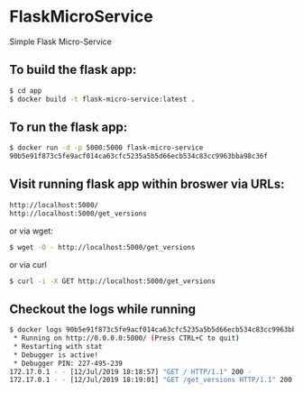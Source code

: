 # FlaskMicroService
Simple Flask Micro-Service

## To build the flask app:
```bash
$ cd app
$ docker build -t flask-micro-service:latest .
```

## To run the flask app:
```bash
$ docker run -d -p 5000:5000 flask-micro-service
90b5e91f873c5fe9acf014ca63cfc5235a5b5d66ecb534c83cc9963bba98c36f
```

## Visit running flask app within broswer via URLs:
```bash
http://localhost:5000/
http://localhost:5000/get_versions
```
or via wget:
```bash
$ wget -O - http://localhost:5000/get_versions
```
or via curl
```bash
$ curl -i -X GET http://localhost:5000/get_versions
```

## Checkout the logs while running
```bash
$ docker logs 90b5e91f873c5fe9acf014ca63cfc5235a5b5d66ecb534c83cc9963bba98c36f
 * Running on http://0.0.0.0:5000/ (Press CTRL+C to quit)
 * Restarting with stat
 * Debugger is active!
 * Debugger PIN: 227-495-239
172.17.0.1 - - [12/Jul/2019 18:18:57] "GET / HTTP/1.1" 200 -
172.17.0.1 - - [12/Jul/2019 18:19:01] "GET /get_versions HTTP/1.1" 200 -
```
